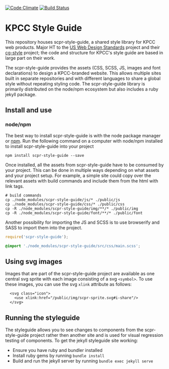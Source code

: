 [![Code Climate](https://codeclimate.com/github/SCPR/scpr-style-guide/badges/gpa.svg)](https://codeclimate.com/github/SCPR/scpr-style-guide)
[![Build Status](https://travis-ci.org/SCPR/scpr-style-guide.svg?branch=master)](https://travis-ci.org/SCPR/scpr-style-guide)

# KPCC Style Guide
This repository houses scpr-style-guide, a shared style library for KPCC web products. Major HT to the [US Web Design Standards](https://github.com/18F/web-design-standards) project and their [cg-style](https://github.com/18F/cg-style) project; the code and structure for KPCC's style guide are based in large part on their work.

The scpr-style-guide provides the assets (CSS, SCSS, JS, images and font declarations) to design a KPCC-branded website. This allows multiple sites built in separate repositories and with different languages to share a global style without repeating styling code. The scpr-style-guide library is primarily distributed on the node/npm ecosystem but also includes a ruby jekyll package.

## Install and use
### node/npm
The best way to install scpr-style-guide is with the node package manager or [npm](https://www.npmjs.com/). Run the following command on a computer with node/npm installed to install scpr-style-guide into your project

```
npm install scpr-style-guide --save
```

Once installed, all the assets from scpr-style-guide have to be consumed by your project. This can be done in multiple ways depending on what assets and your project setup. For example, a simple site could copy over the relevant assets with build commands and include them from the html with link tags. 

```
# build commands
cp ./node_modules/scpr-style-guide/js/* ./public/js
cp ./node_modules/scpr-style-guide/css/* ./public/css
cp -R ./node_modules/scpr-style-guide/img/**/* ./public/img
cp -R ./node_modules/scpr-style-guide/font/**/* ./public/font
```

Another possibility for importing the JS and SCSS is to use browserify and SASS to import them into the project.

```js
require('scpr-style-guide');
```

```css
@import './node_modules/scpr-style-guide/src/css/main.scss';
```

## Using svg images
Images that are part of the scpr-style-guide project are available as one central svg sprite with each image consisting of a svg `<symbol>`. To use these images, you can use the svg `xlink` attribute as follows:
```
  <svg class="icon">
    <use xlink:href="/public/img/scpr-sprite.svg#i-share"/>
  </svg>
```

## Running the styleguide
The styleguide allows you to see changes to components from the scpr-style-guide project rather then another site and is used for visual regression testing of components. To get the jekyll styleguide site working:

- Ensure you have ruby and bundler installed
- Install ruby gems by running `bundle install`
- Build and run the jekyll server by running `bundle exec jekyll serve`

